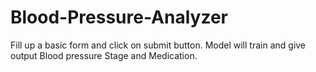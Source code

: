 # Blood-Pressure-Analyzer
Fill up a basic form and click on submit button.  Model will train and give output Blood pressure Stage and Medication.

